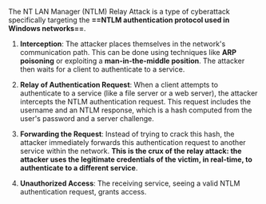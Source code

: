 The NT LAN Manager (NTLM) Relay Attack is a type of cyberattack specifically targeting the **==NTLM authentication protocol used in Windows networks==**.

1. **Interception**: The attacker places themselves in the network's communication path. This can be done using techniques like **ARP poisoning** or exploiting a **man-in-the-middle position**. The attacker then waits for a client to authenticate to a service.

2. **Relay of Authentication Request**: When a client attempts to authenticate to a service (like a file server or a web server), the attacker intercepts the NTLM authentication request. This request includes the username and an NTLM response, which is a hash computed from the user's password and a server challenge.

3. **Forwarding the Request**: Instead of trying to crack this hash, the attacker immediately forwards this authentication request to another service within the network. **This is the crux of the relay attack: the attacker uses the legitimate credentials of the victim, in real-time, to authenticate to a different service**.

4. **Unauthorized Access**: The receiving service, seeing a valid NTLM authentication request, grants access. 